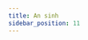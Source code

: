 ```yaml
---
title: An sinh
sidebar_position: 11
---
```


<!-- dantri-an-sinh:START -->
<!-- dantri-an-sinh:END -->
